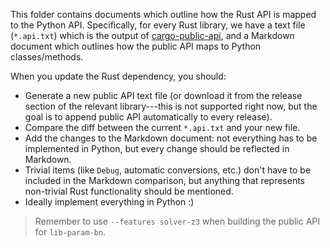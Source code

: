 This folder contains documents which outline how the Rust API is mapped to
the Python API. Specifically, for every Rust library, we have a text file 
(`*.api.txt`) which is the output of 
[cargo-public-api](https://github.com/Enselic/cargo-public-api), and a 
Markdown document which outlines how the public API maps to Python 
classes/methods.

When you update the Rust dependency, you should:

 - Generate a new public API text file (or download it from the release 
   section of the relevant library---this is not supported right now, but 
   the goal is to append public API automatically to every release).
 - Compare the diff between the current `*.api.txt` and your new file.
 - Add the changes to the Markdown document: not everything has to be 
   implemented in Python, but every change should be reflected in Markdown.
 - Trivial items (like `Debug`, automatic conversions, etc.) don't have to 
   be included in the Markdown comparison, but anything that represents 
   non-trivial Rust functionality should be mentioned.
 - Ideally implement everything in Python :)

 > Remember to use `--features solver-z3` when building the public API for 
 > `lib-param-bn`.